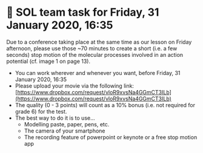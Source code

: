 # 🎥 SOL team task for Friday, 31 January 2020, 16:35

Due to a conference taking place at the same time as our lesson on Friday afternoon, please use those ~70 minutes to create a short (i.e. a few seconds) stop motion of the molecular processes involved in an action potential (cf. image 1 on page 13).

* You can work wherever and whenever you want, before Friday, 31 January 2020, 16:35
* Please upload your movie via the following link: [https://www.dropbox.com/request/vloR9xvsNa4GGmCT3ILb](https://www.dropbox.com/request/vloR9xvsNa4GGmCT3ILb)
* The quality (0 - 3 points) will count as a 10% bonus (i.e. not required for grade 6) for the test.
* The best way to do it is to use...
    * Modelling paste, paper, pens, etc.
    * The camera of your smartphone
    * The recording feature of powerpoint or keynote or a free stop motion app